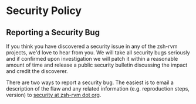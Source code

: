 <!-- Space: Projects -->
<!-- Parent: ZshRvm -->
<!-- Title: Security ZshRvm -->
<!-- Label: ZshRvm -->
<!-- Label: Security -->
<!-- Include: docs/disclaimer.md -->
<!-- Include: ac:toc -->

# Security Policy

## Reporting a Security Bug

If you think you have discovered a security issue in any of the zsh-rvm projects, we'd love to hear from you. We will take all security bugs seriously and if confirmed upon investigation we will patch it within a reasonable amount of time and release a public security bulletin discussing the impact and credit the discoverer.

There are two ways to report a security bug. The easiest is to email a description of the flaw and any related information (e.g. reproduction steps, version) to [security at zsh-rvm dot org](mailto:security@hadenlabs.com).
